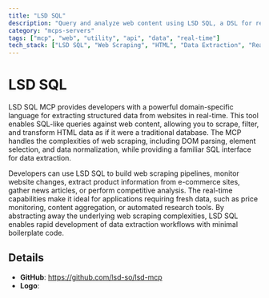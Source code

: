 ```yaml
---
title: "LSD SQL"
description: "Query and analyze web content using LSD SQL, a DSL for real-time structured data extraction from websites."
category: "mcps-servers"
tags: ["mcp", "web", "utility", "api", "data", "real-time"]
tech_stack: ["LSD SQL", "Web Scraping", "HTML", "Data Extraction", "Real-time Processing"]
---
```


# LSD SQL

LSD SQL MCP provides developers with a powerful domain-specific language for extracting structured data from websites in real-time. This tool enables SQL-like queries against web content, allowing you to scrape, filter, and transform HTML data as if it were a traditional database. The MCP handles the complexities of web scraping, including DOM parsing, element selection, and data normalization, while providing a familiar SQL interface for data extraction.

Developers can use LSD SQL to build web scraping pipelines, monitor website changes, extract product information from e-commerce sites, gather news articles, or perform competitive analysis. The real-time capabilities make it ideal for applications requiring fresh data, such as price monitoring, content aggregation, or automated research tools. By abstracting away the underlying web scraping complexities, LSD SQL enables rapid development of data extraction workflows with minimal boilerplate code.

## Details

- **GitHub**: https://github.com/lsd-so/lsd-mcp
- **Logo**: 
